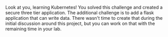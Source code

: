 Look at you, learning Kubernetes!
You solved this challenge and created a secure three tier application.
The additional challenge is to add a flask application that can write data. There wasn't time to create that during the initial discussion around this project, but you can work on that with the remaining time in your lab.
